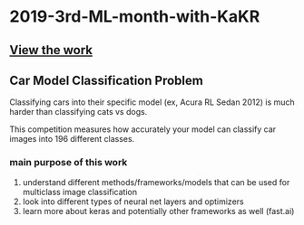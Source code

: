 # 2019-3rd-ML-month-with-KaKR
## [View the work](https://github.com/uoojin1/2019-3rd-ML-month-with-KaKR/blob/master/improved-colab.ipynb)


## Car Model Classification Problem

Classifying cars into their specific model (ex, Acura RL Sedan 2012) is much harder than classifying cats vs dogs.

This competition measures how accurately your model can classify car images into 196 different classes.

### main purpose of this work
1. understand different methods/frameworks/models that can be used for multiclass image classification
2. look into different types of neural net layers and optimizers
3. learn more about keras and potentially other frameworks as well (fast.ai)
